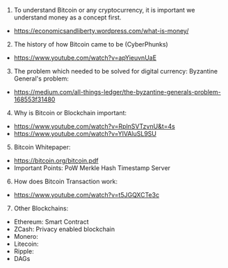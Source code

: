 1. To understand Bitcoin or any cryptocurrency, it is important we understand money as a concept first.
  * https://economicsandliberty.wordpress.com/what-is-money/
  
2. The history of how Bitcoin came to be (CyberPhunks)
  * https://www.youtube.com/watch?v=apYieuvnUaE
  
3. The problem which needed to be solved for digital currency: Byzantine General's problem:
  * https://medium.com/all-things-ledger/the-byzantine-generals-problem-168553f31480
  
4. Why is Bitcoin or Blockchain important:
  * https://www.youtube.com/watch?v=RplnSVTzvnU&t=4s
  * https://www.youtube.com/watch?v=YIVAluSL9SU

5. Bitcoin Whitepaper:
  * https://bitcoin.org/bitcoin.pdf
  * Important Points: 
      PoW
      Merkle Hash
      Timestamp Server

6. How does Bitcoin Transaction work:
  * https://www.youtube.com/watch?v=t5JGQXCTe3c

7. Other Blockchains:
  * Ethereum: Smart Contract
  * ZCash: Privacy enabled blockchain
  * Monero:
  * Litecoin:
  * Ripple:
  * DAGs
  
